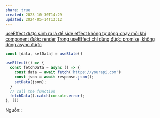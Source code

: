 ```yaml
---
share: true
created: 2023-10-30T14:29
updated: 2024-05-14T13:12
---
```


[useEffect được sinh ra là để side effect không tự động chạy mỗi khi component được render](./useEffect%20%C4%91%C6%B0%E1%BB%A3c%20sinh%20ra%20l%C3%A0%20%C4%91%E1%BB%83%20side%20effect%20kh%C3%B4ng%20t%E1%BB%B1%20%C4%91%E1%BB%99ng%20ch%E1%BA%A1y%20m%E1%BB%97i%20khi%20component%20%C4%91%C6%B0%E1%BB%A3c%20render.md)
[Trong useEffect chỉ dùng được promise, không dùng async được](./Trong%20useEffect%20ch%E1%BB%89%20d%C3%B9ng%20%C4%91%C6%B0%E1%BB%A3c%20promise,%20kh%C3%B4ng%20d%C3%B9ng%20async%20%C4%91%C6%B0%E1%BB%A3c.md) 
```ts
const [data, setData] = useState()

useEffect(() => {
  const fetchData = async () => {
    const data = await fetch('https://yourapi.com')
    const json = await response.json();
    setData(json);
  }
  // call the function
  fetchData().catch(console.error);
}, [])
```
Nguồn:: 